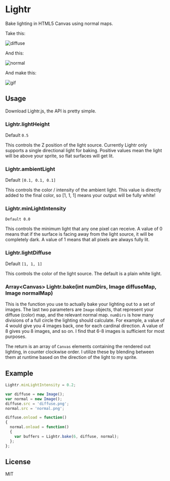 Lightr
======

Bake lighting in HTML5 Canvas using normal maps.

Take this:

![diffuse](http://i.imgur.com/nqqxWv5.png)

And this:

![normal](http://i.imgur.com/kustYeu.png)

And make this:

![gif](http://i.imgur.com/d4gpMbN.gif)


## Usage

Download Lightr.js, the API is pretty simple.

### Lightr.lightHeight
Default `0.5`

This controls the Z position of the light source. Currently Lightr only supports a single directional light for baking. Positive values mean the light will be above your sprite, so flat surfaces will get lit.

### Lightr.ambientLight
Default `[0.1, 0.1, 0.1]`

This controls the color / intensity of the ambient light. This value is directly added to the final color, so [1, 1, 1] means your output will be fully white!

### Lightr.minLightIntensity
`Default 0.0`

This controls the minimum light that any one pixel can receive. A value of 0 means that if the surface is facing away from the light source, it will be completely dark. A value of 1 means that all pixels are always fully lit.

### Lightr.lightDiffuse
Default `[1, 1, 1]`

This controls the color of the light source. The default is a plain white light.

### Array\<Canvas\> Lightr.bake(int numDirs, Image diffuseMap, Image normalMap)
This is the function you use to actually bake your lighting out to a set of images. The last two parameters are `Image` objects, that represent your diffuse (color) map, and the relevant normal map. `numDirs` is how many divisions of a full circle the lighting should calculate. For example, a value of 4 would give you 4 images back, one for each cardinal direction. A value of 8 gives you 8 images, and so on. I find that 6-8 images is sufficient for most purposes.

The return is an array of `Canvas` elements containing the rendered out lighting, in counter clockwise order. I utilize these by blending between them at runtime based on the direction of the light to my sprite. 

## Example

```javascript
Lightr.minLightIntensity = 0.2;

var diffuse = new Image();
var normal = new Image();
diffuse.src = 'diffuse.png';
normal.src = 'normal.png';

diffuse.onload = function()
{
  normal.onload = function()
  {
    var buffers = Lightr.bake(6, diffuse, normal);
  };
};
```

## License

MIT
